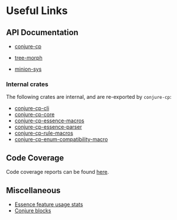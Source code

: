 # Useful Links


## API Documentation

 + [conjure-cp](https://conjure-cp.github.io/conjure-oxide/docs/conjure_cp/index.html)
<!--- This link seems to be dead. Cannot find an equivalent on the docs --->
<!-- md-dead-link-check: off -->
 + [tree-morph](https://conjure-cp.github.io/conjure-oxide/docs/tree_morph/index.html)
 <!-- md-dead-link-check: on -->
 + [minion-sys](https://conjure-cp.github.io/conjure-oxide/docs/minion_sys/index.html)

### Internal crates

The following crates are internal, and are re-exported by `conjure-cp`:

 + [conjure-cp-cli](https://conjure-cp.github.io/conjure-oxide/docs/conjure_cp_cli/index.html)
 + [conjure-cp-core](https://conjure-cp.github.io/conjure-oxide/docs/conjure_cp_core/index.html)
 + [conjure-cp-essence-macros](https://conjure-cp.github.io/conjure-oxide/docs/conjure_cp_essence_macros/)
 + [conjure-cp-essence-parser](https://conjure-cp.github.io/conjure-oxide/docs/conjure_cp_essence_parser)
 + [conjure-cp-rule-macros](https://conjure-cp.github.io/conjure-oxide/docs/conjure_cp_rule_macros)
 + [conjure-cp-enum-compatibility-macro](https://conjure-cp.github.io/conjure-oxide/docs/conjure_cp_enum_compatibility_macro)


## Code Coverage
Code coverage reports can be found [here](https://conjure-cp.github.io/conjure-oxide/coverage/main/).

## Miscellaneous

+ [Essence feature usage stats](https://conjure-cp.github.io/conjure-oxide/tools/essence-feature-usage-stats/)
+ [Conjure blocks](https://conjure-cp.github.io/conjure-blocks/)
